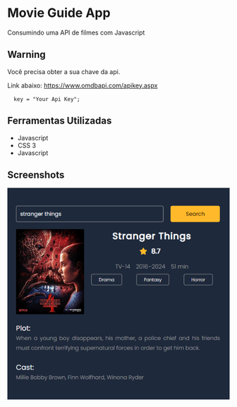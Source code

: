 
# Movie Guide App

Consumindo uma API de filmes com Javascript



## Warning

Você precisa obter a sua chave da api. 

Link abaixo:
https://www.omdbapi.com/apikey.aspx

```http
  key = "Your Api Key";
```


## Ferramentas Utilizadas

- Javascript
- CSS 3
- Javascript


## Screenshots

![App Screenshot](imdb.PNG)